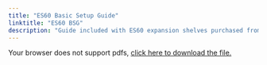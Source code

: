 ```yaml
---
title: "ES60 Basic Setup Guide"
linktitle: "ES60 BSG"
description: "Guide included with ES60 expansion shelves purchased from iXsystems."
---
```


<object data="/pdf/ES60-2020-06-25.pdf" type="application/pdf" width="95%" height="1000">
  Your browser does not support pdfs, <a href="/pdf/ES60-2020-06-25.pdf">click here to
  download the file.</a>
</object>